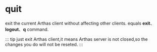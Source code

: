 quit
===

exit the current Arthas client without affecting other clients. equals **exit**、**logout**、**q** command.

::: tip
just exit Arthas client,it means Arthas server is not closed,so the changes you do will not be reseted.
:::
